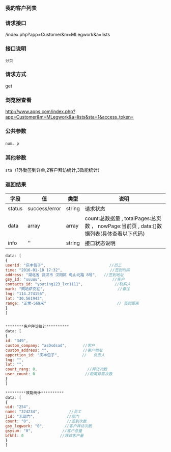 ### **我的客户列表**

### **请求接口**
/index.php?app=Customer&m=MLegwork&a=lists

### **接口说明**
`分页`

### **请求方式**
get

### **浏览器查看**
http://www.apps.com/index.php?app=Customer&m=MLegwork&a=lists&sta=1&access_token=
### **公共参数** 
`num`、`p`

### **其他参数**
`sta`（1外勤签到详单,2客户拜访统计,3效能统计）

### **返回结果**
|字段       |值             |类型    |说明           |
| --------- |--------      |--------|--------       |
|status     |success/error |string |请求状态         |
|data       |array         |array  | count:总数据量 , totalPages:总页数 ， nowPage:当前页 , data:[]数据列表(具体查看以下代码) |
|info       | '' | string | 接口状态说明  |

``` javascript
data: [
{
userid: "庆丰包子",                            //员工
time: "2016-01-18 17:32",                     //签到时间
address: "湖北省 武汉市 汉阳区 龟山北路 8号",   //签到地址
gsy_id: "uuuuu",                               //客户
contacts_id: "youting123_lxr1111",              //联系人
mark: "网哈萨克在",                                //备注
lng: "114.274156",
lat: "30.561943",
range: "正常-569米"                               // 签到距离      
}
]


********客户拜访统计**********
data: [
{
id: "349",
custom_company: "asDsdsad",       //客户
custom_address: "",               //客户地址
apportion_id: "庆丰包子",          //   负责人
lng: "",                       
lat: "",
count_rang: 0,                      //拜访次数
user_count: 0                      //距离异常次数
}
]

*********效能统计**********
data: [
{
uid: "254",                  
name: "324234",             //员工
jid: "无部门",              //部门
count: "0",                //签到次数
gsy_legwork: "0",         //客户拜访次数
gsysum: "0",             //客户总量
bfkhl: 0                //拜访客户量
}
]